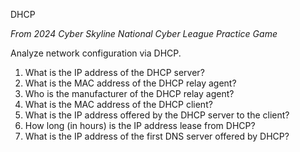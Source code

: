 DHCP

*From 2024 Cyber Skyline National Cyber League Practice Game*

Analyze network configuration via DHCP.

1. What is the IP address of the DHCP server?
2. What is the MAC address of the DHCP relay agent?
3. Who is the manufacturer of the DHCP relay agent?
4. What is the MAC address of the DHCP client?
5. What is the IP address offered by the DHCP server to the client?
6. How long (in hours) is the IP address lease from DHCP?
7. What is the IP address of the first DNS server offered by DHCP?
